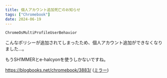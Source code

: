 ```yaml
---
title: 個人アカウント追加死亡のお知らせ
tags: ["Chromebook"]
date: 2024-06-19
---
```


`ChromeOsMultiProfileUserBehavior`

こんなポリシーが追加されてしまったため、個人アカウント追加ができなくなりました...。

もうSH1MMERとe-halcyonを使うしかないですね。

https://blogbooks.net/chromebook/3883/ ([ミラー](https://bbs-copy.pages.dev/chromebook/3883/))
